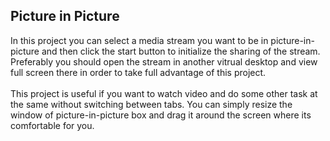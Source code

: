 ## Picture in Picture <br>
In this project you can select a media stream you want to be in picture-in-picture and then click the start button to initialize the sharing of the stream. Preferably you should open the stream in another vitrual desktop and view full screen there in order to take full advantage of this project. <br><br>
This project is useful if you want to watch video and do some other task at the same without switching between tabs. You can simply resize the window of picture-in-picture box and drag it around the screen where its comfortable for you.
